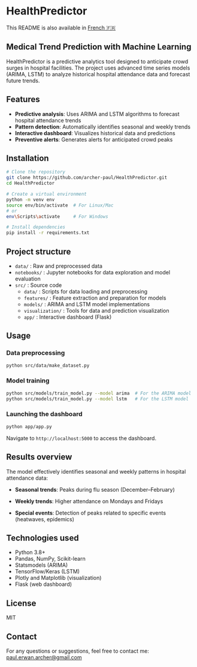 # HealthPredictor
This README is also available in [French 🇫🇷](README.fr.md)

## Medical Trend Prediction with Machine Learning

HealthPredictor is a predictive analytics tool designed to anticipate crowd surges in hospital facilities. The project uses advanced time series models (ARIMA, LSTM) to analyze historical hospital attendance data and forecast future trends.

## Features

- **Predictive analysis**: Uses ARIMA and LSTM algorithms to forecast hospital attendance trends
- **Pattern detection**: Automatically identifies seasonal and weekly trends
- **Interactive dashboard**: Visualizes historical data and predictions
- **Preventive alerts**: Generates alerts for anticipated crowd peaks

## Installation

```bash
# Clone the repository
git clone https://github.com/archer-paul/HealthPredictor.git
cd HealthPredictor

# Create a virtual environment
python -m venv env
source env/bin/activate  # For Linux/Mac
# or
env\Scripts\activate     # For Windows

# Install dependencies
pip install -r requirements.txt
```

## Project structure
- `data/` : Raw and preprocessed data
- `notebooks/` : Jupyter notebooks for data exploration and model evaluation
- `src/` : Source code
  - `data/` : Scripts for data loading and preprocessing
  - `features/` : Feature extraction and preparation for models
  - `models/` : ARIMA and LSTM model implementations
  - `visualization/` : Tools for data and prediction visualization
  - `app/` : Interactive dashboard (Flask)

## Usage
### Data preprocessing
```bash
python src/data/make_dataset.py
```
### Model training
```bash
python src/models/train_model.py --model arima  # For the ARIMA model
python src/models/train_model.py --model lstm   # For the LSTM model
```
### Launching the dashboard
```bash
python app/app.py
```

Navigate to `http://localhost:5000` to access the dashboard.

## Results overview
The model effectively identifies seasonal and weekly patterns in hospital attendance data:

- **Seasonal trends**: Peaks during flu season (December–February)

- **Weekly trends**: Higher attendance on Mondays and Fridays
- **Special events**: Detection of peaks related to specific events (heatwaves, epidemics)

## Technologies used
- Python 3.8+
- Pandas, NumPy, Scikit-learn
- Statsmodels (ARIMA)
- TensorFlow/Keras (LSTM)
- Plotly and Matplotlib (visualization)
- Flask (web dashboard)

## License
MIT

## Contact
For any questions or suggestions, feel free to contact me: [paul.erwan.archer@gmail.com](mailto:paul.erwan.archer@gmail.com)